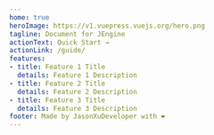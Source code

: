 ```yaml
---
home: true
heroImage: https://v1.vuepress.vuejs.org/hero.png
tagline: Document for JEngine
actionText: Quick Start →
actionLink: /guide/
features:
- title: Feature 1 Title
  details: Feature 1 Description
- title: Feature 2 Title
  details: Feature 2 Description
- title: Feature 3 Title
  details: Feature 3 Description
footer: Made by JasonXuDeveloper with ❤️
---
```

